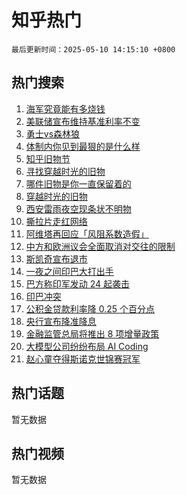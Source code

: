 # 知乎热门

`最后更新时间：2025-05-10 14:15:10 +0800`

## 热门搜索

1. [海军究竟能有多烧钱](https://www.zhihu.com/search?q=%E6%B5%B7%E5%86%9B%E7%A9%B6%E7%AB%9F%E8%83%BD%E6%9C%89%E5%A4%9A%E7%83%A7%E9%92%B1)
1. [美联储宣布维持基准利率不变](https://www.zhihu.com/search?q=%E7%BE%8E%E8%81%94%E5%82%A8%E5%AE%A3%E5%B8%83%E7%BB%B4%E6%8C%81%E5%9F%BA%E5%87%86%E5%88%A9%E7%8E%87%E4%B8%8D%E5%8F%98)
1. [勇士vs森林狼](https://www.zhihu.com/search?q=%E5%8B%87%E5%A3%ABvs%E6%A3%AE%E6%9E%97%E7%8B%BC)
1. [体制内你见到最狠的是什么样](https://www.zhihu.com/search?q=%E4%BD%93%E5%88%B6%E5%86%85%E4%BD%A0%E8%A7%81%E5%88%B0%E6%9C%80%E7%8B%A0%E7%9A%84%E6%98%AF%E4%BB%80%E4%B9%88%E6%A0%B7)
1. [知乎旧物节](https://www.zhihu.com/search?q=%E7%9F%A5%E4%B9%8E%E6%97%A7%E7%89%A9%E8%8A%82)
1. [寻找穿越时光的旧物](https://www.zhihu.com/search?q=%E5%AF%BB%E6%89%BE%E7%A9%BF%E8%B6%8A%E6%97%B6%E5%85%89%E7%9A%84%E6%97%A7%E7%89%A9)
1. [哪件旧物是你一直保留着的](https://www.zhihu.com/search?q=%E5%93%AA%E4%BB%B6%E6%97%A7%E7%89%A9%E6%98%AF%E4%BD%A0%E4%B8%80%E7%9B%B4%E4%BF%9D%E7%95%99%E7%9D%80%E7%9A%84)
1. [穿越时光的旧物](https://www.zhihu.com/search?q=%E7%A9%BF%E8%B6%8A%E6%97%B6%E5%85%89%E7%9A%84%E6%97%A7%E7%89%A9)
1. [西安雷雨夜空现条状不明物](https://www.zhihu.com/search?q=%E8%A5%BF%E5%AE%89%E9%9B%B7%E9%9B%A8%E5%A4%9C%E7%A9%BA%E7%8E%B0%E6%9D%A1%E7%8A%B6%E4%B8%8D%E6%98%8E%E7%89%A9)
1. [撕拉片走红网络](https://www.zhihu.com/search?q=%E6%92%95%E6%8B%89%E7%89%87%E8%B5%B0%E7%BA%A2%E7%BD%91%E7%BB%9C)
1. [阿维塔再回应「风阻系数造假」](https://www.zhihu.com/search?q=%E9%98%BF%E7%BB%B4%E5%A1%94%E5%86%8D%E5%9B%9E%E5%BA%94%E3%80%8C%E9%A3%8E%E9%98%BB%E7%B3%BB%E6%95%B0%E9%80%A0%E5%81%87%E3%80%8D)
1. [中方和欧洲议会全面取消对交往的限制](https://www.zhihu.com/search?q=%E4%B8%AD%E6%96%B9%E5%92%8C%E6%AC%A7%E6%B4%B2%E8%AE%AE%E4%BC%9A%E5%85%A8%E9%9D%A2%E5%8F%96%E6%B6%88%E5%AF%B9%E4%BA%A4%E5%BE%80%E7%9A%84%E9%99%90%E5%88%B6)
1. [斯凯奇宣布退市](https://www.zhihu.com/search?q=%E6%96%AF%E5%87%AF%E5%A5%87%E5%AE%A3%E5%B8%83%E9%80%80%E5%B8%82)
1. [一夜之间印巴大打出手](https://www.zhihu.com/search?q=%E4%B8%80%E5%A4%9C%E4%B9%8B%E9%97%B4%E5%8D%B0%E5%B7%B4%E5%A4%A7%E6%89%93%E5%87%BA%E6%89%8B)
1. [巴方称印军发动 24 起袭击](https://www.zhihu.com/search?q=%E5%B7%B4%E6%96%B9%E7%A7%B0%E5%8D%B0%E5%86%9B%E5%8F%91%E5%8A%A8%2024%20%E8%B5%B7%E8%A2%AD%E5%87%BB)
1. [印巴冲突](https://www.zhihu.com/search?q=%E5%8D%B0%E5%B7%B4%E5%86%B2%E7%AA%81)
1. [公积金贷款利率降 0.25 个百分点](https://www.zhihu.com/search?q=%E5%85%AC%E7%A7%AF%E9%87%91%E8%B4%B7%E6%AC%BE%E5%88%A9%E7%8E%87%E9%99%8D%200.25%20%E4%B8%AA%E7%99%BE%E5%88%86%E7%82%B9)
1. [央行宣布降准降息](https://www.zhihu.com/search?q=%E5%A4%AE%E8%A1%8C%E5%AE%A3%E5%B8%83%E9%99%8D%E5%87%86%E9%99%8D%E6%81%AF)
1. [金融监管总局将推出 8 项增量政策](https://www.zhihu.com/search?q=%E9%87%91%E8%9E%8D%E7%9B%91%E7%AE%A1%E6%80%BB%E5%B1%80%E5%B0%86%E6%8E%A8%E5%87%BA%208%20%E9%A1%B9%E5%A2%9E%E9%87%8F%E6%94%BF%E7%AD%96)
1. [大模型公司纷纷布局 AI Coding](https://www.zhihu.com/search?q=%E5%A4%A7%E6%A8%A1%E5%9E%8B%E5%85%AC%E5%8F%B8%E7%BA%B7%E7%BA%B7%E5%B8%83%E5%B1%80%20AI%20Coding)
1. [赵心童夺得斯诺克世锦赛冠军](https://www.zhihu.com/search?q=%E8%B5%B5%E5%BF%83%E7%AB%A5%E5%A4%BA%E5%BE%97%E6%96%AF%E8%AF%BA%E5%85%8B%E4%B8%96%E9%94%A6%E8%B5%9B%E5%86%A0%E5%86%9B)

## 热门话题

暂无数据

## 热门视频

暂无数据
